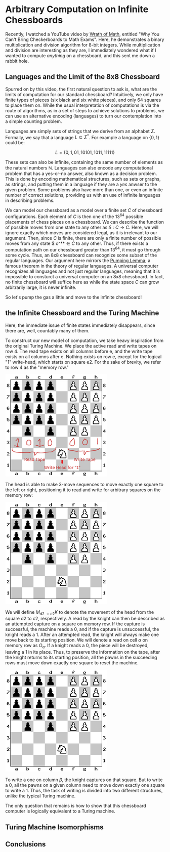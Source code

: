 # Arbitrary Computation on Infinite Chessboards
Recently, I watched a YouTube video by [Wrath of Math](https://youtu.be/0_Qe_0aj4eEM?si=HFrCcPmOmu88-fIP), entitled "Why You Can't Bring Checkerboards to Math Exams". Here, he demonstrates a binary multiplication and division algorithm for 8-bit integers. While multiplication and division are interesting as they are, I immediately wondered what if I wanted to compute *anything* on a chessboard, and this sent me down a rabbit hole.

## Languages and the Limit of the 8x8 Chessboard
Spurred on by this video, the first natural question to ask is, what are the limits of computation for our standard chessboard? Intuitively, we only have finite types of pieces (six black and six white pieces), and only 64 squares to place them on. While the usual interpretation of computations is via the route of algorithms, as in a set of steps to achieve solutions to problems, we can use an alternative encoding (languages) to turn our contemplation into a simple counting problem. 

Languages are simply sets of strings that we derive from an alphabet $\Sigma$. Formally, we say that a language $L \subseteq \Sigma^*$. For example a language on $\{0,1\}$ could be:

$$L = \{0, 1, 01, 10101, 1011, 11111\}$$

These sets can also be infinite, containing the same number of elements as the natural numbers $\mathbb{N}$. Languages can also encode any computational problem that has a yes-or-no answer, also known as a decision problem. This is done by encoding mathematical structures, such as sets or graphs, as strings, and putting them in a language if they are a *yes* anwser to the given problem. Some problems also have more than one, or even an infinite number of correct solutions, providing us with an use of infinite languages in describing problems. 

We can model our chessboard as a model over a finite set $C$ of chessboard configurations. Each element of $C$ is then one of the $13^{64}$ possible placements of chess pieces on a chessboard. We can describe the function of possible moves from one state to any other as $\delta: C \rightarrow C$. Here, we will ignore exactly which moves are considered legal, as it is irrelevant to our argument. Then, since $C$ is finite, there are only a finite number of possible moves from any state $ c^*$* \in C$ to any other. Thus, if there exists a computation path on our chessboard greater than $13^{64}$, it must go through some cycle. Thus, an 8x8 chessboard can recognize some subset of the regular languages. Our argument here mirrors the [Pumping Lemma](https://en.wikipedia.org/wiki/Pumping_lemma_for_regular_languages#:~:text=Specifically,%20the%20pumping%20lemma%20says,is%20known%20as%20%22pumping%22.); a famous theorem in the theory of regular languages. A universal computer recognizes all languages and not just regular languages, meaning that it is impossible to consturct a universal computer on an 8x8 chessboard. In fact, no finite chessboard will suffice here as while the state space $C$ can grow arbitrarily large, it is never infinite. 

So let's pump the gas a little and move to the infinite chessboard!

## the Infinite Chessboard and the Turing Machine

Here, the immediate issue of finite states immediately disappears, since there are, well, countably many of them. 


To construct our new model of computation, we take heavy inspiration from the original Turing Machine. We place the active read and write tapes on row 4. The read tape exists on all columns before e, and the write tape exists on all columns after e. Nothing exists on row e, except for the logical "1" write-head, which starts on square e2. For the sake of brevity, we refer to row 4 as the "memory row." 

![A pgoto depicting rows of pawns from row 5 onwards to infinity. Black pawns to the left and white pawns to the right. On row four, there is a mix of pawns and no pawns. The presence of no pawn details a logical one, while a pawn on the square represents a logical 0.](https://raw.githubusercontent.com/linuxwire-blog/blog/refs/heads/main/_assets/images/chessboard/Read%20Tape.png)

The head is able to make 3-move sequences to move exactly one square to the left or right, positioning it to read and write for arbitrary squares on the memory row:

![GIF of the read and 1-write head moving 1 square to the right.](https://github.com/linuxwire-blog/blog/blob/main/_assets/images/chessboard/ApronusDiagram1761498967.gif)

We will define $M_{d2\rightarrow c2} K$ to denote the movement of the head from the square d2 to c2, respectively. A read by the knight can then be described as an attempted capture on a square on memory row. If the capture is successful, the machine reads a 0, and if the capture is unsuccessful, the knight reads a 1. After an attempted read, the knight will always make one move back to its starting position. We will denote a read on cell $\alpha$ on memory row as $O_\alpha$. If a knight reads a 0, the piece will be destroyed, leaving a 1 in its place. Thus, to preserve the information on the tape, after the knight returns to its starting position, all the pawns in the succeeding rows must move down exactly one square to reset the machine. 

![The set of moves that denote a read of 0 on column d of the input tape.](https://github.com/linuxwire-blog/blog/blob/main/_assets/images/chessboard/ApronusDiagram1761499727.gif)

To write a one on column $\beta$, the knight captures on that square. But to write a 0, all the pawns on a given column need to move down exactly one square to write a 1. Thus, the task of writing is divided into two different structures, unlike the typical Turing machine. 

The only question that remains is how to show that this chessboard computer is logically equivalent to a Turing machine.
## Turing Machine Isomorphisms

## Conclusions
